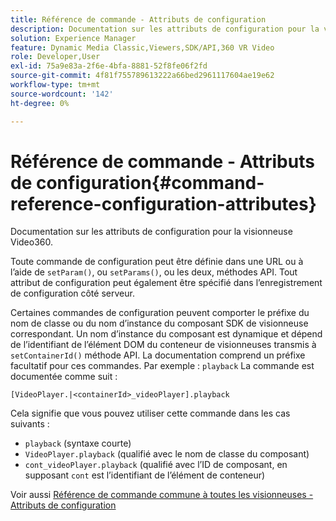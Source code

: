 ```yaml
---
title: Référence de commande - Attributs de configuration
description: Documentation sur les attributs de configuration pour la visionneuse Video360.
solution: Experience Manager
feature: Dynamic Media Classic,Viewers,SDK/API,360 VR Video
role: Developer,User
exl-id: 75a9e83a-2f6e-4bfa-8881-52f8fe06f2fd
source-git-commit: 4f81f755789613222a66bed2961117604ae19e62
workflow-type: tm+mt
source-wordcount: '142'
ht-degree: 0%

---
```


# Référence de commande - Attributs de configuration{#command-reference-configuration-attributes}

Documentation sur les attributs de configuration pour la visionneuse Video360.

Toute commande de configuration peut être définie dans une URL ou à l’aide de `setParam()`, ou `setParams()`, ou les deux, méthodes API. Tout attribut de configuration peut également être spécifié dans l’enregistrement de configuration côté serveur.

Certaines commandes de configuration peuvent comporter le préfixe du nom de classe ou du nom d’instance du composant SDK de visionneuse correspondant. Un nom d’instance du composant est dynamique et dépend de l’identifiant de l’élément DOM du conteneur de visionneuses transmis à `setContainerId()` méthode API. La documentation comprend un préfixe facultatif pour ces commandes. Par exemple : `playback` La commande est documentée comme suit :

`[VideoPlayer.|<containerId>_videoPlayer].playback`

Cela signifie que vous pouvez utiliser cette commande dans les cas suivants :

* `playback` (syntaxe courte)
* `VideoPlayer.playback` (qualifié avec le nom de classe du composant)
* `cont_videoPlayer.playback` (qualifié avec l’ID de composant, en supposant `cont` est l’identifiant de l’élément de conteneur)

Voir aussi [Référence de commande commune à toutes les visionneuses - Attributs de configuration](../../../r-html5-viewer-20-cmdref-configattrib/r-html5-viewer-20-cmdref-configattrib.md#concept-850e0f2c49b949deb7cfbfd330d329bd)
